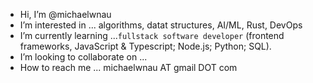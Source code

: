 - Hi, I’m @michaelwnau
- I’m interested in ... algorithms, datat structures, AI/ML, Rust, DevOps
- I’m currently learning ...`fullstack software developer` (frontend frameworks, JavaScript & Typescript; Node.js; Python; SQL).
- I’m looking to collaborate on ...
- How to reach me ... michaelwnau AT gmail DOT com

<!---
michaelwnau/michaelwnau is a ✨ special ✨ repository because its `README.md` (this file) appears on your GitHub profile.
You can click the Preview link to take a look at your changes.
--->
